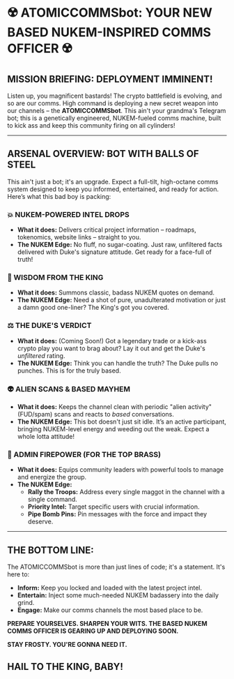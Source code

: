 # ☢️ **ATOMICCOMMSbot: YOUR NEW BASED NUKEM-INSPIRED COMMS OFFICER** ☢️

## **MISSION BRIEFING: DEPLOYMENT IMMINENT!**

Listen up, you magnificent bastards! The crypto battlefield is evolving, and so are our comms. High command is deploying a new secret weapon into our channels – the **ATOMICCOMMSbot**. This ain't your grandma's Telegram bot; this is a genetically engineered, NUKEM-fueled comms machine, built to kick ass and keep this community firing on all cylinders!

---

## **ARSENAL OVERVIEW: BOT WITH BALLS OF STEEL**

This ain't just a bot; it's an upgrade. Expect a full-tilt, high-octane comms system designed to keep you informed, entertained, and ready for action. Here’s what this bad boy is packing:

### **💥 NUKEM-POWERED INTEL DROPS**
*   **What it does:** Delivers critical project information – roadmaps, tokenomics, website links – straight to you.
*   **The NUKEM Edge:** No fluff, no sugar-coating. Just raw, unfiltered facts delivered with Duke's signature attitude. Get ready for a face-full of truth!

### **👑 WISDOM FROM THE KING**
*   **What it does:** Summons classic, badass NUKEM quotes on demand.
*   **The NUKEM Edge:** Need a shot of pure, unadulterated motivation or just a damn good one-liner? The King's got you covered.

### **⚖️ THE DUKE'S VERDICT**
*   **What it does:** (Coming Soon!) Got a legendary trade or a kick-ass crypto play you want to brag about? Lay it out and get the Duke's *unfiltered* rating.
*   **The NUKEM Edge:** Think you can handle the truth? The Duke pulls no punches. This is for the truly based.

### **👽 ALIEN SCANS & BASED MAYHEM**
*   **What it does:** Keeps the channel clean with periodic "alien activity" (FUD/spam) scans and reacts to *based* conversations.
*   **The NUKEM Edge:** This bot doesn't just sit idle. It’s an active participant, bringing NUKEM-level energy and weeding out the weak. Expect a whole lotta attitude!

### **🚀 ADMIN FIREPOWER (FOR THE TOP BRASS)**
*   **What it does:** Equips community leaders with powerful tools to manage and energize the group.
*   **The NUKEM Edge:**
    *   **Rally the Troops:** Address every single maggot in the channel with a single command.
    *   **Priority Intel:** Target specific users with crucial information.
    *   **Pipe Bomb Pins:** Pin messages with the force and impact they deserve.

---

## **THE BOTTOM LINE:**

The ATOMICCOMMSbot is more than just lines of code; it's a statement. It's here to:
*   **Inform:** Keep you locked and loaded with the latest project intel.
*   **Entertain:** Inject some much-needed NUKEM badassery into the daily grind.
*   **Engage:** Make our comms channels the most based place to be.

**PREPARE YOURSELVES. SHARPEN YOUR WITS. THE BASED NUKEM COMMS OFFICER IS GEARING UP AND DEPLOYING SOON.**

**STAY FROSTY. YOU'RE GONNA NEED IT.**

## **HAIL TO THE KING, BABY!**
